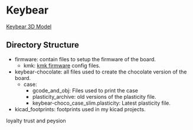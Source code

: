 # Keybear

[Keybear 3D Model](./assets/keybear_3D_v0.6.0.png)

## Directory Structure

- firmware: contain files to setup the firmware of the board.
  - kmk: [kmk firmware](https://github.com/KMKfw/kmk_firmware) config files.
- keybear-chocolate: all files used to create the chocolate version of the board.
  - case:
    - gcode_and_obj: Files used to print the case
    - plasticity_archive: old versions of the plasticity file.
    - keybear-choco_case_slim.plasticity: Latest plasticity file.
- kicad_footprints: footprints used in my kicad projects.

loyalty trust and peysion
